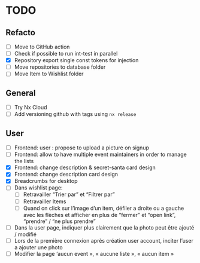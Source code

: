 # TODO

## Refacto

- [ ] Move to GitHub action
- [ ] Check if possible to run int-test in parallel
- [x] Repository export single const tokens for injection
- [ ] Move repositories to database folder
- [ ] Move Item to Wishlist folder

## General

- [ ] Try Nx Cloud
- [ ] Add versioning github with tags using `nx release`

## User

- [ ] Frontend: user : propose to upload a picture on signup
- [ ] Frontend: allow to have multiple event maintainers in order to manage the lists
- [x] Frontend: change description & secret-santa card design
- [x] Frontend: change description card design
- [x] Breadcrumbs for desktop
- [ ] Dans wishlist page:
    - [ ] Retravailler “Trier par” et “Filtrer par” 
    - [ ] Retravailler Items
    - [ ] Quand on click sur l’image d’un item, défiler a droite ou a gauche avec les flèches et afficher en plus de “fermer” et “open link”, “prendre” / “ne plus prendre”
- [ ] Dans la user page, indiquer plus clairement que la photo peut être ajouté / modifié
- [ ] Lors de la première connexion après création user account, inciter l’user a ajouter une photo
- [ ] Modifier la page ‘aucun event », « aucune liste », « aucun item » 
